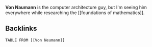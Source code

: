 **Von Naumann** is the computer architecture guy, but I'm seeing him everywhere while researching the [[foundations of mathematics]].

## Backlinks

```dataview
TABLE FROM [[Von Neumann]]
```